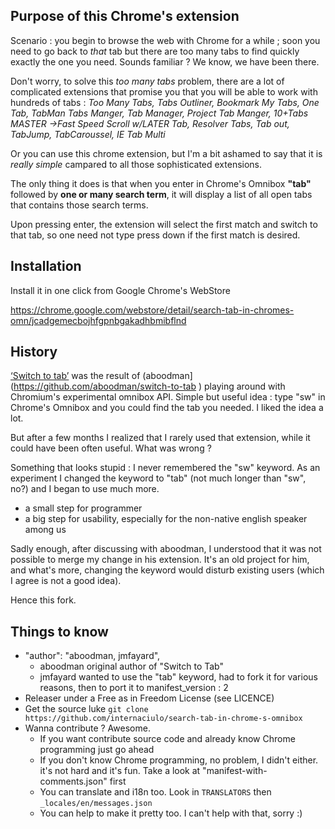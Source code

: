## Purpose of this Chrome's extension

Scenario : you begin to browse the web with Chrome for a while ; soon you need to go back to *that* tab but there are too many tabs to find quickly exactly the one you need. Sounds familiar ? We know, we have been there.

Don't worry, to solve this *too many tabs* problem, there are a lot of complicated extensions that promise you that you will be able to work with hundreds of tabs : *Too Many Tabs, Tabs Outliner, Bookmark My Tabs, One Tab, TabMan Tabs Manger, Tab Manager, Project Tab Manger, 10+Tabs MASTER →Fast Speed Scroll w/LATER Tab, Resolver Tabs, Tab out, TabJump, TabCaroussel, IE Tab Multi*
 
 Or you can use this chrome extension, but I'm a bit ashamed to say that it is *really simple* campared to all those sophisticated extensions.

The only thing it does is that when you enter in Chrome's Omnibox **"tab<tab>"** followed by **one or many search term**, it will display a list of all open tabs that contains those search terms.

Upon pressing enter, the extension will select the first match and switch to
that tab, so one need not type press down if the first match is desired.

## Installation

Install it in one click from Google Chrome's WebStore

https://chrome.google.com/webstore/detail/search-tab-in-chromes-omn/jcadgemecbojhfgpnbgakadhbmibflnd


## History

[‘Switch to tab’](https://chrome.google.com/webstore/detail/switch-to-tab/gbfhhcljihbgcobpfnceegfmooomhhli) was the result of (aboodman](https://github.com/aboodman/switch-to-tab
)  playing around with Chromium's experimental
omnibox API. Simple but useful idea : type "sw<tab>" in Chrome's Omnibox and you could find the tab you needed. I liked the idea a lot.

But after a few months I realized that I rarely used that extension, while it could have been often useful. What was wrong ?

Something that looks stupid : I never remembered the "sw" keyword. As an experiment I changed the keyword to "tab" (not much longer than "sw", no?) and I began to use much more.
- a small step for programmer
- a big step for usability, especially for the non-native english speaker
among us

Sadly enough, after discussing with aboodman, I understood that it was not possible to merge my change in his extension. It's an old project for him, and what's more, changing the keyword would disturb existing users (which I agree is not a good idea).

Hence this fork.

## Things to know

- "author": "aboodman, jmfayard", 
  -  aboodman original author of "Switch to Tab"
  - jmfayard wanted to use the "tab" keyword, had to fork it for various reasons, then to port it to manifest_version : 2
- Releaser under a Free as in Freedom License (see LICENCE)
- Get the source luke
  `git clone https://github.com/internaciulo/search-tab-in-chrome-s-omnibox`
- Wanna contribute ? Awesome.
  - If you want contribute source code and already know Chrome programming just go ahead
  - If you don't know Chrome programming, no problem, I didn't either. it's not hard and it's fun. Take a look at "manifest-with-comments.json" first
  - You can translate and i18n too. Look in `TRANSLATORS` then `_locales/en/messages.json`
  - You can help to make it pretty too. I can't help with that, sorry :)


